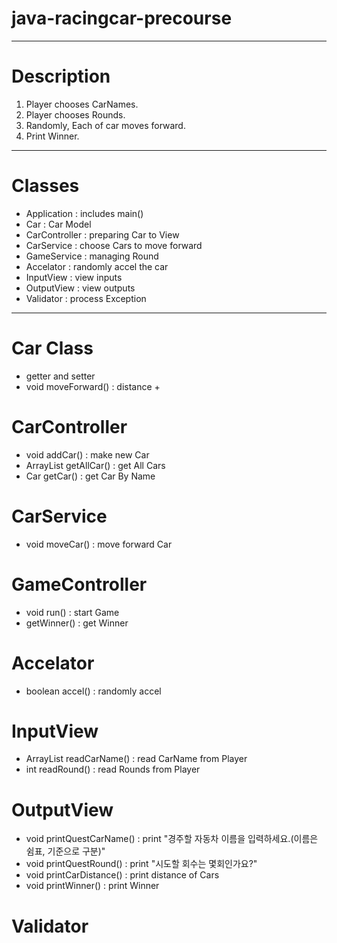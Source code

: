 # java-racingcar-precourse

---
# Description
 1. Player chooses CarNames.
 2. Player chooses Rounds.
 3. Randomly, Each of car moves forward.
 4. Print Winner.

---
# Classes
- Application : includes main()
- Car : Car Model
- CarController : preparing Car to View
- CarService : choose Cars to move forward
- GameService : managing Round
- Accelator : randomly accel the car
- InputView : view inputs
- OutputView : view outputs
- Validator : process Exception

---
# Car Class
- getter and setter
- void moveForward() : distance +

# CarController
- void addCar() : make new Car
- ArrayList<Car> getAllCar() :  get All Cars
- Car getCar() : get Car By Name
# CarService
- void moveCar() :  move forward Car

# GameController
- void run() : start Game
- getWinner() : get Winner

# Accelator
- boolean accel() : randomly accel

# InputView
- ArrayList<Car> readCarName() : read CarName from Player
- int readRound() : read Rounds from Player

# OutputView
- void printQuestCarName() : print "경주할 자동차 이름을 입력하세요.(이름은 쉼표, 기준으로 구분)"
- void printQuestRound() : print "시도할 회수는 몇회인가요?"
- void printCarDistance() : print distance of Cars
- void printWinner() : print Winner

# Validator